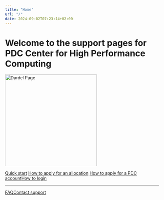 ```yaml
---
title: "Home"
url: "/"
date: 2024-09-02T07:23:14+02:00
---
```


# Welcome to the support pages for PDC Center for High Performance Computing

<img src="/images/dardel_supercomputer.png" alt="Dardel Page" style="height: 300px; width: auto;">

<a href='https://support.pdc.kth.se/doc/support/?section=/doc/support-docs/basics/quickstart' class='md-button'>Quick start</a> 
<a href='https://support.pdc.kth.se/doc/support/?section=/doc/support-docs/getting_access/get_access#apply-for-a-new-time-allocation-via-naiss' class='md-button'>How to apply for an allocation</a>
<a href='https://support.pdc.kth.se/doc/support/?section=/doc/support-docs/getting_access/get_access#applying-for-an-account' class="md-button">How to apply for a PDC account</a><a href='https://support.pdc.kth.se/doc/support/?section=/doc/support-docs/login/ssh_login' class='md-button'>How to login</a>

---

<a href='https://support.pdc.kth.se/doc/support/?section=/doc/support-docs/faq/faq' class='md-button'>FAQ</a><a href='https://support.pdc.kth.se/doc/support/?section=/doc/support-docs/contact/contact_support/' class='md-button'>Contact support</a> 
